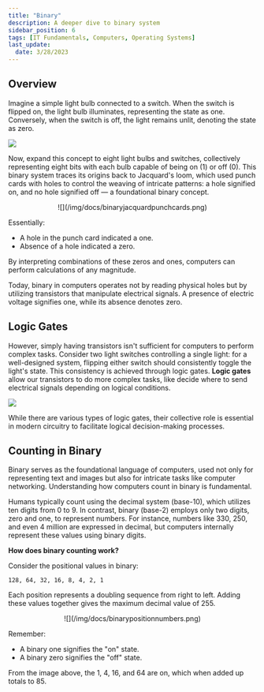 ```yaml
---
title: "Binary"
description: A deeper dive to binary system
sidebar_position: 6
tags: [IT Fundamentals, Computers, Operating Systems]
last_update:
  date: 3/28/2023
---
```



## Overview

Imagine a simple light bulb connected to a switch. When the switch is flipped on, the light bulb illuminates, representing the state as one. Conversely, when the switch is off, the light remains unlit, denoting the state as zero.

![](/img/docs/binary8bulbs.png)

Now, expand this concept to eight light bulbs and switches, collectively representing eight bits with each bulb capable of being on (1) or off (0). This binary system traces its origins back to Jacquard's loom, which used punch cards with holes to control the weaving of intricate patterns: a hole signified on, and no hole signified off — a foundational binary concept.

<p align=center>
![](/img/docs/binaryjacquardpunchcards.png)
</p>

Essentially:
- A hole in the punch card indicated a one.
- Absence of a hole indicated a zero.

By interpreting combinations of these zeros and ones, computers can perform calculations of any magnitude.

Today, binary in computers operates not by reading physical holes but by utilizing transistors that manipulate electrical signals. A presence of electric voltage signifies one, while its absence denotes zero.

## Logic Gates

However, simply having transistors isn't sufficient for computers to perform complex tasks. Consider two light switches controlling a single light: for a well-designed system, flipping either switch should consistently toggle the light's state. This consistency is achieved through logic gates. **Logic gates** allow our transistors to do more complex tasks, like decide where to send electrical signals depending on logical conditions. 

![](/img/docs/binarylogicgatesmotherboard.png)

While there are various types of logic gates, their collective role is essential in modern circuitry to facilitate logical decision-making processes.

## Counting in Binary

Binary serves as the foundational language of computers, used not only for representing text and images but also for intricate tasks like computer networking. Understanding how computers count in binary is fundamental.

Humans typically count using the decimal system (base-10), which utilizes ten digits from 0 to 9. In contrast, binary (base-2) employs only two digits, zero and one, to represent numbers. For instance, numbers like 330, 250, and even 4 million are expressed in decimal, but computers internally represent these values using binary digits.

**How does binary counting work?**

Consider the positional values in binary: 

```
128, 64, 32, 16, 8, 4, 2, 1
```

Each position represents a doubling sequence from right to left. Adding these values together gives the maximum decimal value of 255.

<p align=center>
![](/img/docs/binarypositionnumbers.png)
</p>

Remember:

- A binary one signifies the "on" state.
- A binary zero signifies the "off" state.

From the image above, the 1, 4, 16, and 64 are on, which when added up totals to 85.  
